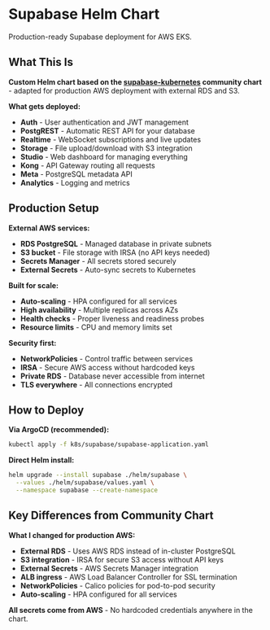 # Supabase Helm Chart

Production-ready Supabase deployment for AWS EKS.

## What This Is

**Custom Helm chart based on the [supabase-kubernetes](https://github.com/supabase-community/supabase-kubernetes) community chart** - adapted for production AWS deployment with external RDS and S3.

**What gets deployed:**
- **Auth** - User authentication and JWT management
- **PostgREST** - Automatic REST API for your database
- **Realtime** - WebSocket subscriptions and live updates
- **Storage** - File upload/download with S3 integration
- **Studio** - Web dashboard for managing everything
- **Kong** - API Gateway routing all requests
- **Meta** - PostgreSQL metadata API
- **Analytics** - Logging and metrics

## Production Setup

**External AWS services:**
- **RDS PostgreSQL** - Managed database in private subnets
- **S3 bucket** - File storage with IRSA (no API keys needed)
- **Secrets Manager** - All secrets stored securely
- **External Secrets** - Auto-sync secrets to Kubernetes

**Built for scale:**
- **Auto-scaling** - HPA configured for all services
- **High availability** - Multiple replicas across AZs
- **Health checks** - Proper liveness and readiness probes
- **Resource limits** - CPU and memory limits set

**Security first:**
- **NetworkPolicies** - Control traffic between services
- **IRSA** - Secure AWS access without hardcoded keys
- **Private RDS** - Database never accessible from internet
- **TLS everywhere** - All connections encrypted

## How to Deploy

**Via ArgoCD (recommended):**
```bash
kubectl apply -f k8s/supabase/supabase-application.yaml
```

**Direct Helm install:**
```bash
helm upgrade --install supabase ./helm/supabase \
  --values ./helm/supabase/values.yaml \
  --namespace supabase --create-namespace
```

## Key Differences from Community Chart

**What I changed for production AWS:**
- **External RDS** - Uses AWS RDS instead of in-cluster PostgreSQL
- **S3 integration** - IRSA for secure S3 access without API keys
- **External Secrets** - AWS Secrets Manager integration
- **ALB ingress** - AWS Load Balancer Controller for SSL termination
- **NetworkPolicies** - Calico policies for pod-to-pod security
- **Auto-scaling** - HPA configured for all services

**All secrets come from AWS** - No hardcoded credentials anywhere in the chart.
